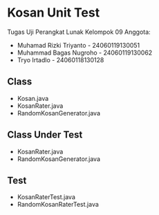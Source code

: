 # Kosan Unit Test
Tugas Uji Perangkat Lunak Kelompok 09
Anggota:
   - Muhamad Rizki Triyanto - 24060119130051
   - Muhammad Bagas Nugroho - 24060119130062
   - Tryo Irtadlo - 24060118130128

## Class
   - Kosan.java
   - KosanRater.java
   - RandomKosanGenerator.java

## Class Under Test
   - KosanRater.java
   - RandomKosanGenerator.java

## Test
   - KosanRaterTest.java
   - RandomKosanRaterTest.java
